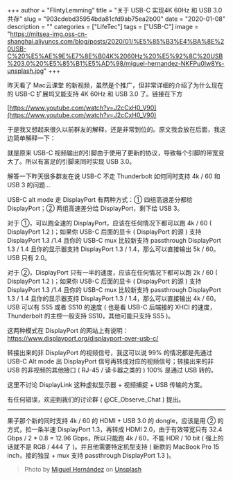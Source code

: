 +++
author = "FlintyLemming"
title = "关于 USB-C 实现4K 60Hz 和 USB 3.0 共存"
slug = "903cdebd35954bda81cfd9ab75ea2b00"
date = "2020-01-08"
description = ""
categories = ["LifeTec"]
tags = ["USB-C"]
image = "https://mitsea-img.oss-cn-shanghai.aliyuncs.com/blog/posts/2020/01/%E5%85%B3%E4%BA%8E%20USB-C%20%E5%AE%9E%E7%8E%B04K%2060Hz%20%E5%92%8C%20USB%203.0%20%E5%85%B1%E5%AD%98/miguel-hernandez-NKFPu0Iw8Ys-unsplash.jpg"
+++

昨天看了 Mac云课堂 的新视频，虽然是个推广，但非常详细的介绍了为什么现在的 USB-C 扩展坞又能支持 4K 60Hz 和 USB 3.0 了。链接在下方

[https://www.youtube.com/watch?v=J2cCxH0_V90](https://www.youtube.com/watch?v=J2cCxH0_V90)

于是我又想起来很久以前群友的解释，还是非常到位的。原文我会放在后面，我这边简单解释一下：

就是原来 USB-C 视频输出的引脚由于使用了更新的协议，导致每个引脚的带宽变大了。所以有富足的引脚来同时实现 USB 3.0。

解答一下昨天很多群友在说 USB-C 不走 Thunderbolt 如何同时支持 4k / 60 和 USB 3 的问题…

USB-C alt mode 走 DisplayPort 有两种方式：① 四组高速差分都给 DisplayPort；② 两组高速差分给 DisplayPort，剩下给 USB 3。

对于 ①，可以跑全速的 DisplayPort，应该在任何情况下都可以跑 4k / 60 ( DisplayPort 1.2 )；如果你 USB-C 后面的显卡 ( DisplayPort 的源 ) 支持 DisplayPort 1.3 /1.4 且你的 USB-C mux 比较新支持 passthrough DisplayPort 1.3 / 1.4 且你的显示器支持 DisplayPort 1.3 / 1.4，那么可以直接输出 5k / 60。USB 只有 2.0。

对于 ②，DisplayPort 只有一半的速度，应该在任何情况下都可以跑 2k / 60 ( DisplayPort 1.2 )；如果你 USB-C 后面的显卡 ( DisplayPort 的源 ) 支持 DisplayPort 1.3 /1.4 且你的 USB-C mux 比较新支持 passthrough DisplayPort 1.3 / 1.4 且你的显示器支持 DisplayPort 1.3 / 1.4，那么可以直接输出 4k / 60。USB 可以有 SS5 或者 SS10 的速度 ( 也是看 USB-C 后端接的 XHCI 的速度，Thunderbolt 的主控一般支持 SS10，其他可能只支持 SS5 )。

这两种模式在 DisplayPort 的网站上有说明：https://www.displayport.org/displayport-over-usb-c/

转接出来的非 DisplayPort 的视频信号，我这可以说 99% 的情况都是先通过 USB-C Alt mode 出 DisplayPort 信号再转成对应的视频信号；转接出来的非 USB 的非视频的其他接口 ( RJ-45 / 读卡器之类的 ) 100% 是通过 USB 转的。

这里不讨论 DisplayLink 这种虚拟显示器 + 视频捕捉 + USB 传输的方案。

有任何错误，欢迎到我们的讨论群 ( @CE_Observe_Chat ) 提出。

--------

果子那个新的同时支持 4k / 60 的 HDMI + USB 3.0 的 dongle，应该是用 ② 的方式，拉一条半速 DisplayPort 1.3，再转成 HDMI 2.0，由于有效带宽只有 32.4 Gbps / 2 * 0.8 = 12.96 Gbps，所以只能跑 4k / 60，不能 HDR / 10 bit ( 强上的话就不是 RGB / 444 了 )。并且他需要特定机型支持 ( 新款的 MacBook Pro 15 inch，接的独显 + mux 支持 passthrough DisplayPort 1.3 )。

> Photo by [Miguel Hernández](https://unsplash.com/@miguelheezg?utm_source=unsplash&utm_medium=referral&utm_content=creditCopyText) on [Unsplash](https://unsplash.com/?utm_source=unsplash&utm_medium=referral&utm_content=creditCopyText)
  